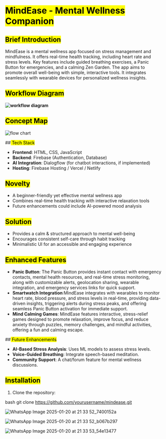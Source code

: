# <mark>MindEase - Mental Wellness Companion</mark>

## <mark>Brief Introduction</mark>
MindEase is a mental wellness app focused on stress management and mindfulness. It offers real-time health tracking, including heart rate and stress levels. Key features include guided breathing exercises, a Panic Button for emergencies, and a calming Zen Garden. The app aims to promote overall well-being with simple, interactive tools. It integrates seamlessly with wearable devices for personalized wellness insights.

## <mark>Workflow Diagram</mark>
**![workflow diagram](https://github.com/user-attachments/assets/d13415f7-292d-498e-a189-c7f6998365c2)**

## <mark>Concept Map</mark>
![flow chart](https://github.com/user-attachments/assets/962ab38e-4a79-412d-b821-ab60ac1afff4)


##<mark> Tech Stack</mark>
- **Frontend**: HTML, CSS, JavaScript
- **Backend**: Firebase (Authentication, Database)
- **AI Integration**: Dialogflow (for chatbot interactions, if implemented)
- **Hosting**: Firebase Hosting / Vercel / Netlify

## <mark>Novelty</mark>
- A beginner-friendly yet effective mental wellness app
- Combines real-time health tracking with interactive relaxation tools
- Future enhancements could include AI-powered mood analysis

## <mark>Solution</mark>
- Provides a calm & structured approach to mental well-being
- Encourages consistent self-care through habit tracking
- Minimalistic UI for an accessible and engaging experience

## <mark>Enhanced Features</mark>
- **Panic Button**: The Panic Button provides instant contact with emergency contacts, mental health resources, and real-time stress monitoring, along with customizable alerts, geolocation sharing, wearable integration, and emergency services links for quick support.
- **Smartwatch Integration**:MindEase integrates with wearables to monitor heart rate, blood pressure, and stress levels in real-time, providing data-driven insights, triggering alerts during stress peaks, and offering seamless Panic Button activation for immediate support.
- **Mind Calming Games**: MindEase features interactive, stress-relief games designed to promote relaxation, improve focus, and reduce anxiety through puzzles, memory challenges, and mindful activities, offering a fun and calming escape.

##<mark> Future Enhancements</mark>
- **AI-Based Stress Analysis**: Uses ML models to assess stress levels.
- **Voice-Guided Breathing**: Integrate speech-based meditation.
- **Community Support**: A chat/forum feature for mental wellness discussions.

## <mark>Installation</mark>
1. Clone the repository:
   
bash
   git clone https://github.com/yourusername/mindease.git

![WhatsApp Image 2025-01-20 at 21 33 52_7400152a](https://github.com/user-attachments/assets/a6e6703b-3acb-488c-b186-90a2b3e92f2b)

![WhatsApp Image 2025-01-20 at 21 33 52_b067b297](https://github.com/user-attachments/assets/8ede1c28-e6d8-4cf4-87f4-0d2024d41ae0)

![WhatsApp Image 2025-01-20 at 21 33 53_54e13477](https://github.com/user-attachments/assets/a52a87a9-7c8c-4420-a9fa-5541c49dde0c)
